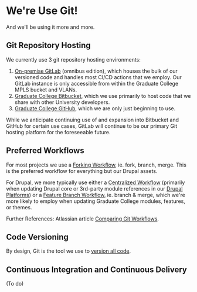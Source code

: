 # We're Use Git!

And we'll be using it more and more.

## Git Repository Hosting

We currently use 3 git repository hosting environments:

1. [On-premise GitLab](https://gitlab.grad.arizona.edu/) (omnibus edition), which houses the bulk of our versioned code and handles most CI/CD actions that we employ. Our GitLab instance is only accessible from within the Graduate College MPLS bucket and VLANs.
2. [Graduate College Bitbucket](https://bitbucket.org/uazgraduatecollege), which we use primarily to host code that we share with other University developers.
3. [Graduate College GitHub](https://github.com/uazgraduatecollege), which we are only just beginning to use.

While we anticipate continuing use of and expansion into Bitbucket and GitHub for certain use cases, GitLab will continue to be our primary Git hosting platform for the foreseeable future.

## Preferred Workflows

For most projects we use a [Forking Workflow](https://www.atlassian.com/git/tutorials/comparing-workflows/forking-workflow), ie. fork, branch, merge. This is the preferred workflow for everything but our Drupal assets.

For Drupal, we more typically use either a [Centralized Workflow]() (primarily when updating Drupal core or 3rd-party module references in our [Drupal Platforms](https://gitlab.grad.arizona.edu/drupal/uagc_drupal/)) or a [Feature Branch Workflow](https://www.atlassian.com/git/tutorials/comparing-workflows/feature-branch-workflow), ie. branch & merge, which we're more likely to employ when updating Graduate College modules, features, or themes.

Further References: Atlassian article [Comparing Git Workflows](https://www.atlassian.com/git/tutorials/comparing-workflows).

## Code Versioning

By design, Git is the tool we use to [version all code](best-practices/version-all-code.md).

## Continuous Integration and Continuous Delivery

(To do)
